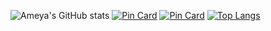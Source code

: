 ![Ameya's GitHub stats](https://github-readme-stats.vercel.app/api?username=ameyagurjar&show_icons=true&theme=dark)
[![Pin Card](https://github-readme-stats.vercel.app/api/pin/?username=ameyagurjar&repo=AmeyBot&theme=dark)](https://github.com/anuraghazra/github-readme-stats)
[![Pin Card](https://github-readme-stats.vercel.app/api/pin/?username=ameyagurjar&repo=device_xiaomi_veux&theme=dark)](https://github.com/anuraghazra/github-readme-stats)
[![Top Langs](https://github-readme-stats.vercel.app/api/top-langs/?username=ameyagurjar&theme=transperant)](https://github.com/anuraghazra/github-readme-stats)
